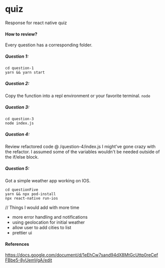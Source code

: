 # quiz
Response for react native quiz


#### How to review?
Every question has a corresponding folder. 

##### Question 1:
```
cd question-1
yarn && yarn start
```

##### Question 2:
Copy the function into a repl environment or your favorite terminal. `node`

##### Question 3:
```
cd question-3
node index.js
```

##### Question 4:
Review refactored code @ /question-4/index.js
I  might've gone crazy with the refactor. I assumed some of the variables wouldn't be needed outside of the if/else block.


##### Question 5:
Got a simple weather app working on IOS. 

```
cd questionFive
yarn && npx pod-install
npx react-native run-ios
```

// Things I would add with more time
- more error handling and notifications
- using geolocation for initial weather
- allow user to add cities to list
- prettier ui


#### References
https://docs.google.com/document/d/1eEhCw7sand94dX8MtGcUttp0reCefFBbe5-8yUemVgA/edit
